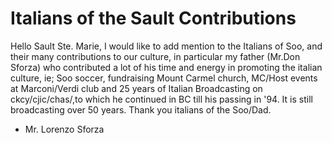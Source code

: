 # Italians of the Sault Contributions

Hello Sault Ste. Marie, I would like to add mention to the Italians of Soo, and their many contributions to our culture, in particular my father (Mr.Don Sforza) who contributed a lot of his time and energy in promoting the italian culture, ie; Soo soccer, fundraising Mount Carmel church, MC/Host events at Marconi/Verdi club and 25 years of Italian Broadcasting on ckcy/cjic/chas/,to which he continued in BC till his passing in '94. It is still broadcasting over 50 years. Thank you italians of the Soo/Dad.

- Mr. Lorenzo Sforza
